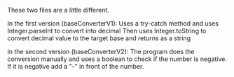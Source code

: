 These two files are a little different. 

In the first version (baseConverterV1):
Uses a try-catch method and uses Integer.parseInt to convert into decimal
Then uses Integer.toString to convert decimal value to the target base and returns as a string

In the second version (baseConverterV2):
The program does the conversion manually and uses a boolean to check if the number is negative.
If it is negative add a "-" in front of the number.
